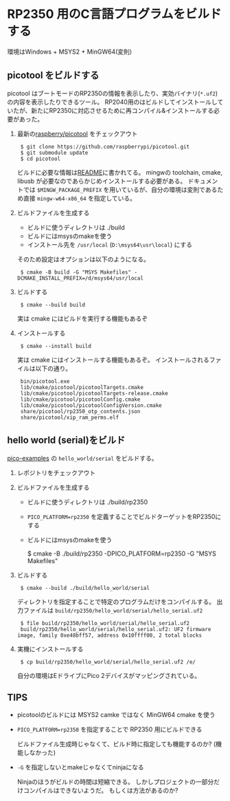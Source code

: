 # RP2350 用のC言語プログラムをビルドする

環境はWindows + MSYS2 + MinGW64(変則)

## picotool をビルドする

picotool はブートモードのRP2350の情報を表示したり、実効バイナリ(`*.uf2`)の内容を表示したりできるツール。
RP2040用のはビルドしてインストールしていたが、新たにRP2350に対応させるために再コンパイル&インストールする必要があった。

1. 最新の[raspberry/picotool](https://github.com/raspberrypi/picotool) をチェックアウト

        $ git clone https://github.com/raspberrypi/picotool.git
        $ git submodule update
        $ cd picotool

    ビルドに必要な情報は[README](https://github.com/raspberrypi/picotool?tab=readme-ov-file#for-windows-with-mingw-in-msys2)に書かれてる。
    mingwの toolchain, cmake, libusb が必要なのであらかじめインストールする必要がある。
    ドキュメントでは `$MINGW_PACKAGE_PREFIX` を用いているが、自分の環境は変則であるため直接 `mingw-w64-x86_64` を指定している。

2. ビルドファイルを生成する

    *   ビルドに使うディレクトリは ./build
    *   ビルドにはmsysのmakeを使う
    *   インストール先を `/usr/local` (`D:\msys64\usr\local`) にする

    そのため設定はオプションは以下のようになる。

        $ cmake -B build -G "MSYS Makefiles" -DCMAKE_INSTALL_PREFIX=/d/msys64/usr/local

3. ビルドする

        $ cmake --build build

    実は cmake にはビルドを実行する機能もあるぞ

4. インストールする

        $ cmake --install build

    実は cmake にはインストールする機能もあるぞ。
    インストールされるファイルは以下の通り。

        bin/picotool.exe
        lib/cmake/picotool/picotoolTargets.cmake
        lib/cmake/picotool/picotoolTargets-release.cmake
        lib/cmake/picotool/picotoolConfig.cmake
        lib/cmake/picotool/picotoolConfigVersion.cmake
        share/picotool/rp2350_otp_contents.json
        share/picotool/xip_ram_perms.elf

## hello world (serial)をビルド

[pico-examples](https://github.com/raspberrypi/pico-examples) の `hello_world/serial` をビルドする。

1. レポジトリをチェックアウト
2. ビルドファイルを生成する

    *   ビルドに使うディレクトリは ./build/rp2350
    *   `PICO_PLATFORM=rp2350` を定義することでビルドターゲットをRP2350にする
    *   ビルドにはmsysのmakeを使う

        $ cmake -B ./build/rp2350 -DPICO_PLATFORM=rp2350 -G "MSYS Makefiles"

3. ビルドする

        $ cmake --build ./build/hello_world/serial

    ディレクトリを指定することで特定のプログラムだけをコンパイルする。
    出力ファイルは `build/rp2350/hello_world/serial/hello_serial.uf2`

        $ file build/rp2350/hello_world/serial/hello_serial.uf2
        build/rp2350/hello_world/serial/hello_serial.uf2: UF2 firmware image, family 0xe48bff57, address 0x10ffff00, 2 total blocks

4. 実機にインストールする

        $ cp build/rp2350/hello_world/serial/hello_serial.uf2 /e/

    自分の環境はEドライブにPico 2デバイスがマッピングされている。

## TIPS

*   picotoolのビルドには MSYS2 camke ではなく MinGW64 cmake を使う
*   `PICO_PLATFORM=rp2350` を指定することで RP2350 用にビルドできる

    ビルドファイル生成時じゃなくて、ビルド時に指定しても機能するのか? (機能しなかった)
*   `-G` を指定しないとmakeじゃなくてninjaになる

    Ninjaのほうがビルドの時間は短縮できる。
    しかしプロジェクトの一部分だけコンパイルはできないようだ。
    もしくは方法があるのか?
